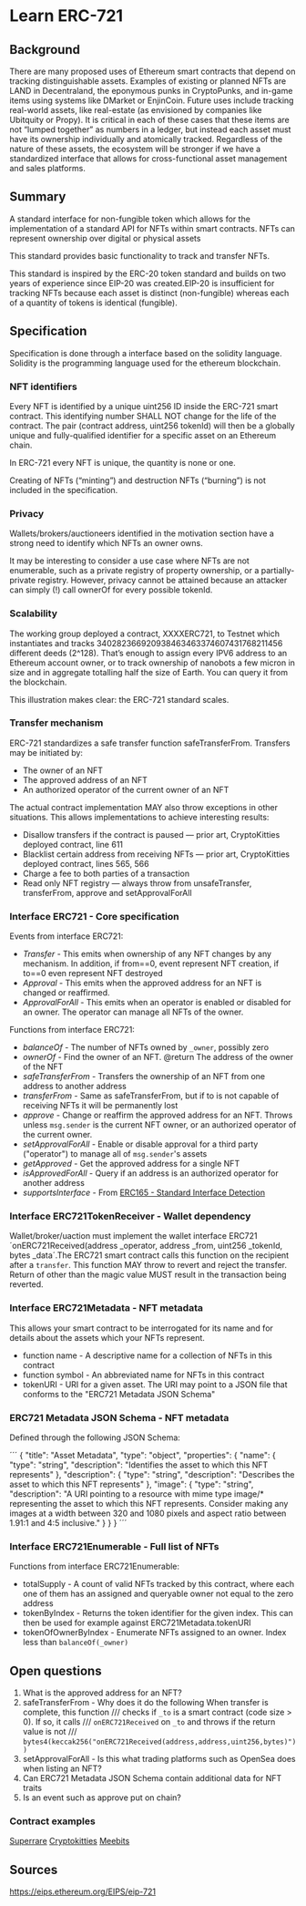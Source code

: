 # Learn ERC-721

## Background
There are many proposed uses of Ethereum smart contracts that depend on tracking distinguishable assets. Examples of existing or planned NFTs are LAND in Decentraland, the eponymous punks in CryptoPunks, and in-game items using systems like DMarket or EnjinCoin. Future uses include tracking real-world assets, like real-estate (as envisioned by companies like Ubitquity or Propy). It is critical in each of these cases that these items are not “lumped together” as numbers in a ledger, but instead each asset must have its ownership individually and atomically tracked. Regardless of the nature of these assets, the ecosystem will be stronger if we have a standardized interface that allows for cross-functional asset management and sales platforms.

## Summary
A standard interface for non-fungible token which allows for the implementation of a standard API for NFTs within smart contracts. NFTs can represent ownership over digital or physical assets

This standard provides basic functionality to track and transfer NFTs.

This standard is inspired by the ERC-20 token standard and builds on two years of experience since EIP-20 was created.EIP-20 is insufficient for tracking NFTs because each asset is distinct (non-fungible) whereas each of a quantity of tokens is identical (fungible).

## Specification
Specification is done through a interface based on the solidity language. Solidity is the programming language used for the ethereum blockchain. 

### NFT identifiers
Every NFT is identified by a unique uint256 ID inside the ERC-721 smart contract. This identifying number SHALL NOT change for the life of the contract. The pair (contract address, uint256 tokenId) will then be a globally unique and fully-qualified identifier for a specific asset on an Ethereum chain.

In ERC-721 every NFT is unique, the quantity is none or one. 

Creating of NFTs (“minting”) and destruction NFTs (“burning”) is not included in the specification. 

### Privacy
Wallets/brokers/auctioneers identified in the motivation section have a strong need to identify which NFTs an owner owns.

It may be interesting to consider a use case where NFTs are not enumerable, such as a private registry of property ownership, or a partially-private registry. However, privacy cannot be attained because an attacker can simply (!) call ownerOf for every possible tokenId.

### Scalability
The working group deployed a contract, XXXXERC721, to Testnet which instantiates and tracks 340282366920938463463374607431768211456 different deeds (2^128). That’s enough to assign every IPV6 address to an Ethereum account owner, or to track ownership of nanobots a few micron in size and in aggregate totalling half the size of Earth. You can query it from the blockchain.

This illustration makes clear: the ERC-721 standard scales.

### Transfer mechanism
ERC-721 standardizes a safe transfer function safeTransferFrom. Transfers may be initiated by:

- The owner of an NFT
- The approved address of an NFT
- An authorized operator of the current owner of an NFT

The actual contract implementation MAY also throw exceptions in other situations. This allows implementations to achieve interesting results:

- Disallow transfers if the contract is paused — prior art, CryptoKitties deployed contract, line 611
- Blacklist certain address from receiving NFTs — prior art, CryptoKitties deployed contract, lines 565, 566
- Charge a fee to both parties of a transaction 
- Read only NFT registry — always throw from unsafeTransfer, transferFrom, approve and setApprovalForAll

### Interface ERC721 - Core specification
Events from interface ERC721: 

- *Transfer* - This emits when ownership of any NFT changes by any mechanism. In addition, if from==0, event represent NFT creation, if to==0 even represent NFT destroyed
- *Approval* - This emits when the approved address for an NFT is changed or reaffirmed. 
- *ApprovalForAll* - This emits when an operator is enabled or disabled for an owner. The operator can manage all NFTs of the owner.

Functions from interface ERC721: 

- *balanceOf* - The number of NFTs owned by `_owner`, possibly zero
- *ownerOf* - Find the owner of an NFT. @return The address of the owner of the NFT
- *safeTransferFrom* - Transfers the ownership of an NFT from one address to another address
- *transferFrom* - Same as safeTransferFrom, but if to is not capable of receiving NFTs it will be permanently lost
- *approve* - Change or reaffirm the approved address for an NFT. Throws unless `msg.sender` is the current NFT owner, or an authorized operator of the current owner.
- *setApprovalForAll* - Enable or disable approval for a third party ("operator") to manage all of `msg.sender`'s assets
- *getApproved* - Get the approved address for a single NFT
- *isApprovedForAll* -  Query if an address is an authorized operator for another address
- *supportsInterface* - From [ERC165 - Standard Interface Detection](https://eips.ethereum.org/EIPS/eip-165) 

### Interface ERC721TokenReceiver - Wallet dependency 
Wallet/broker/uaction must implement the wallet interface ERC721 ´onERC721Received(address _operator, address _from, uint256 _tokenId, bytes _data´.The ERC721 smart contract calls this function on the recipient after a `transfer`. This function MAY throw to revert and reject the transfer. Return of other than the magic value MUST result in the transaction being reverted.

### Interface ERC721Metadata - NFT metadata
This allows your smart contract to be interrogated for its name and for details about the assets which your NFTs represent.

- function name - A descriptive name for a collection of NFTs in this contract
- function symbol - An abbreviated name for NFTs in this contract
- tokenURI - URI for a given asset. The URI may point to a JSON file that conforms to the "ERC721 Metadata JSON Schema"

### ERC721 Metadata JSON Schema - NFT metadata
Defined through the following JSON Schema:

´´´
{
    "title": "Asset Metadata",
    "type": "object",
    "properties": {
        "name": {
            "type": "string",
            "description": "Identifies the asset to which this NFT represents"
        },
        "description": {
            "type": "string",
            "description": "Describes the asset to which this NFT represents"
        },
        "image": {
            "type": "string",
            "description": "A URI pointing to a resource with mime type image/* representing the asset to which this NFT represents. Consider making any images at a width between 320 and 1080 pixels and aspect ratio between 1.91:1 and 4:5 inclusive."
        }
    }
}
´´´

### Interface ERC721Enumerable - Full list of NFTs
Functions from interface ERC721Enumerable:

- totalSupply - A count of valid NFTs tracked by this contract, where each one of them has an assigned and queryable owner not equal to the zero address
- tokenByIndex - Returns the token identifier for the given index. This can then be used for example against ERC721Metadata.tokenURI
- tokenOfOwnerByIndex - Enumerate NFTs assigned to an owner. Index less than `balanceOf(_owner)`



## Open questions
1. What is the approved address for an NFT?
1. safeTransferFrom - Why does it do the following When transfer is complete, this function
    ///  checks if `_to` is a smart contract (code size > 0). If so, it calls
    ///  `onERC721Received` on `_to` and throws if the return value is not
    ///  `bytes4(keccak256("onERC721Received(address,address,uint256,bytes)"))`
1. setApprovalForAll - Is this what trading platforms such as OpenSea does when listing an NFT?
1. Can ERC721 Metadata JSON Schema contain additional data for NFT traits
1. Is an event such as approve put on chain?

### Contract examples
[Superrare](https://etherscan.io/address/0x41a322b28d0ff354040e2cbc676f0320d8c8850d#code)
[Cryptokitties](https://etherscan.io/address/0x06012c8cf97bead5deae237070f9587f8e7a266d#code)
[Meebits](https://etherscan.io/address/0x7bd29408f11d2bfc23c34f18275bbf23bb716bc7#code)


## Sources
https://eips.ethereum.org/EIPS/eip-721
